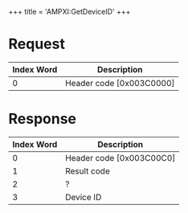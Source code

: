 +++
title = 'AMPXI:GetDeviceID'
+++

# Request

| Index Word | Description                |
|------------|----------------------------|
| 0          | Header code \[0x003C0000\] |

# Response

| Index Word | Description                |
|------------|----------------------------|
| 0          | Header code \[0x003C00C0\] |
| 1          | Result code                |
| 2          | ?                          |
| 3          | Device ID                  |